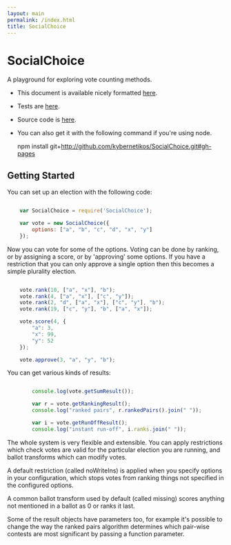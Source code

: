 ```yaml
---
layout: main
permalink: /index.html
title: SocialChoice
---
```


<script type="text/javascript" src="target/single/SocialChoice.js"></script>

SocialChoice
============

A playground for exploring vote counting methods.

* This document is available nicely formatted [here](http://kybernetikos.github.io/SocialChoice).
* Tests are [here](http://kybernetikos.github.io/SocialChoice/scenarios).
* Source code is [here](https://github.com/kybernetikos/SocialChoice).
* You can also get it with the following command if you're using node.

    npm install git+http://github.com/kybernetikos/SocialChoice.git#gh-pages

Getting Started
---------------

You can set up an election with the following code:

```javascript

	var SocialChoice = require('SocialChoice');

	var vote = new SocialChoice({
		options: ["a", "b", "c", "d", "x", "y"]
	});

```

Now you can vote for some of the options. Voting can be done by ranking, or by assigning a score, or
by 'approving' some options.  If you have a restriction that you can only approve a single option
then this becomes a simple plurality election.

```javascript

	vote.rank(10, ["a", "x"], "b");
	vote.rank(4, ["a", "x"], ["c", "y"]);
	vote.rank(2, "d", ["a", "x"], ["c", "y"], "b");
	vote.rank(19, ["c", "y"], "b", ["a", "x"]);

	vote.score(4, {
		"a": 3,
		"x": 99,
		"y": 52
	});

	vote.approve(3, "a", "y", "b");

```

You can get various kinds of results:

```javascript

		console.log(vote.getSumResult());

		var r = vote.getRankingResult();
		console.log("ranked pairs", r.rankedPairs().join(" "));

		var i = vote.getRunOffResult();
		console.log("instant run-off", i.ranks.join(" "));

```

The whole system is very flexible and extensible.  You can apply restrictions which check votes are
valid for the particular election you are running, and ballot transforms which can modify votes.

A default restriction (called noWriteIns) is applied when you specify options in your configuration,
which stops votes from ranking things not specified in the configured options.

A common ballot transform used by default (called missing) scores anything not mentioned in a ballot
as 0 or ranks it last.

Some of the result objects have parameters too, for example it's possible to change the way the
ranked pairs algorithm determines which pair-wise contests are most significant by passing a
function parameter.